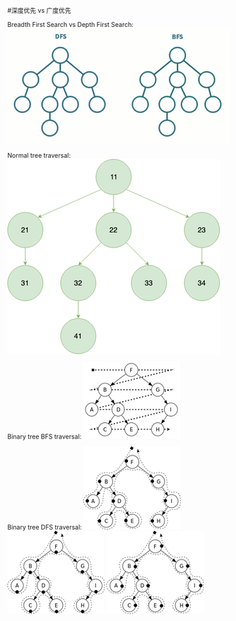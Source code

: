 #深度优先 vs 广度优先

Breadth First Search vs Depth First Search:
![bfs_vs_dfs](bfs_vs_dfs.gif)

Normal tree traversal:
![leaf_nodes](leaf_nodes.png)

Binary tree BFS traversal:
![bfs](bfs.png)

Binary tree DFS traversal:
![dfs_preorder](dfs_preorder.png)
![dfs_inorder](dfs_inorder.png)
![dfs_postorder](dfs_postorder.png)
